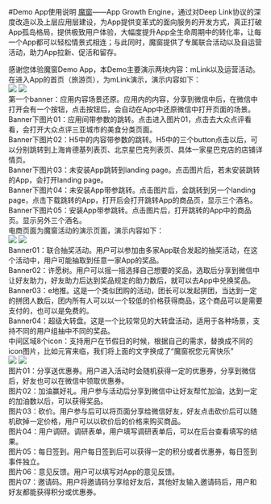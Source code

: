 #Demo App使用说明
[魔窗](http://www.magicwindow.cn)——App Growth Engine，通过对Deep Link协议的深度改造以及上层应用层建设，为App提供变革式的面向服务的开发方式，真正打破App孤岛格局，提供极致用户体验，大幅度提升App全生命周期中的转化率，让每一个App都可以轻松情景式相连；与此同时，魔窗提供了专属联合活动以及自运营活动，助力App拉新、促活和留存。<br/>

感谢您体验魔窗Demo App，本Demo主要演示两块内容：mLink以及运营活动。<br/>
在进入App的首页（旅游页），为mLink演示，演示内容如下：<br/>
![](travel_desc1.png)
![](travel_desc2.png)
<br/>
第一个banner：应用内容场景还原。应用内的内容，分享到微信中后，在微信中打开会有一个按钮，点击按钮后，会自动在App中还原微信中打开页面的场景。Banner下图片01：应用间带参数的跳转。点击进入图片01，点击去大众点评看看，会打开大众点评三亚城市的美食分类页面。<br/>
Banner下图片02：H5中的内容带参数的跳转。H5中的三个button点击以后，可以分别跳转到上海肯德基列表页、北京星巴克列表页、具体一家星巴克店的店铺详情页。<br/>
Banner下图片03：未安装App跳转到landing page。点击图片后，若未安装跳转的App，会打开landing page。<br/>
Banner下图片04：未安装App带参跳转。点击图片后，会跳转到另一个landing page，点击下载跳转的App，打开后会打开跳转App的商品页，显示三个酒名。<br/>
Banner下图片05：安装App带参跳转。点击图片后，打开跳转的App中的商品页。显示另外三个酒名。<br/>
电商页面为魔窗活动的演示页面，演示内容如下：<br/>
![](ec_desc1.png)
![](ec_desc1_1.png)
<br/>
Banner01：联合抽奖活动。用户可以参加由多家App联合发起的抽奖活动，在这个活动中，用户可能抽取到任意一家App的奖品。<br/>
Banner02：许愿树。用户可以摇一摇选择自己想要的奖品，选取后分享到微信中让好友助力，好友助力后达到奖品规定的助力数后，就可以去App中兑换奖品。<br/>
Banner03：e地推。这是一个类似团购的活动，团长可以发起拼团，当达到一定的拼团人数后，团内所有人可以以一个较低的价格获得商品，这个商品可以是需要支付的，也可以是免费的。<br/>
Banner04：超级大转盘。这是一个比较常见的大转盘活动，适用于各种场景，支持不同的用户组抽中不同的奖品。<br/>
中间区域8个icon：支持用户在节假日的时候，根据自己的需求，替换成不同的icon图片，比如元宵来临，我们将上面的文字换成了“魔窗祝您元宵快乐”<br/>
![](ec_desc2.png)
![](ec_desc2_1.png)
<br/>
图片01：分享送优惠券。用户进入活动时会随机获得一定的优惠券，分享到微信后，好友也可以在微信中领取优惠券。<br/>
图片02：加油赢好礼。用户参与活动后分享到微信中让好友帮忙加油，达到一定的加油数以后，可以获得奖品。<br/>
图片03：砍价。用户参与后可以将页面分享给微信好友，好友点击砍价后可以随机砍掉一定价格，用户可以以砍价后的价格来购买商品。<br/>
图片04：用户调研。调研表单，用户填写调研表单后，可以在后台查看填写的结果。 <br/>
图片05：每日签到。用户每日签到后可以获得一定的积分或者优惠券，每日签到事件独立。<br/>
图片06：意见反馈。用户可以填写对App的意见反馈。<br/>
图片07：邀请码。用户将邀请码分享给好友后，其他好友输入邀请码后，用户和好友都能获得积分或优惠券。

